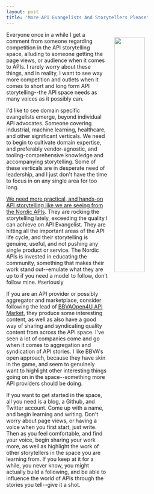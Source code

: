 ```yaml
---
layout: post
title: 'More API Evangelists And Storytellers Please'
---
```

<p><img style="padding: 15px;" src="http://kinlane-productions.s3.amazonaws.com/api_evangelist_site/blog/kin_lane_talks.jpg" alt="" width="40%" align="right" /></p>
<p>Everyone once in a while I get a comment from someone regarding competition in the API storytelling space, alluding to someone getting the page views, or audience when it comes to APIs. I rarely worry about these things, and in reality, I want to see way more competition and outlets when it comes to short and long form API storytelling--the API space needs as many voices as it possibly can.</p>
<p>I'd like to see domain specific evangelists emerge, beyond individual API advocates. Someone covering industrial, machine learning, healthcare, and other significant verticals. We need to begin to cultivate domain expertise, and preferably&nbsp;vendor-agnostic, and tooling-comprehensive knowledge and accompanying storytelling. Some of these verticals are in desperate need of leadership, and I just don't have the time to focus in on any single area for too long.</p>
<p><a href="http://nordicapis.com/">We need more practical, and hands-on API storytelling like we are seeing from the Nordic APIs</a>. They are rocking the storytelling lately, exceeding the quality I can achieve on API Evangelist. They are hitting all the important areas of the&nbsp;API life cycle, and their storytelling is genuine, useful, and not pushing any single product or service. The Nordic APIs is invested in educating the community, something that makes their work stand out--emulate what they are up to if you need a model to follow, don't follow mine. #seriously</p>
<p>If you are an API provider or possibly aggregator and marketplace, consider following the lead of <a href="https://bbvaopen4u.com/en/actualidad">BBVAOpen4U API Market</a>, they produce some interesting content, as well as also have a good way of sharing and syndicating quality content from across the API space.&nbsp;I've seen a lot of companies come and go when it comes to aggregation and syndication of API stories. I like BBVA's open approach, because they have skin in the game, and seem to genuinely want to highlight other interesting things going on in the space--something more API providers should be doing.</p>
<p>If you want to get started in the space, all you need is a blog, a Github, and Twitter account. Come up with a name, and begin learning and writing. Don't worry about page views, or having a voice when you first start, just write. Then as you feel comfortable, and find your voice, begin sharing your work more, as well as highlight the work of other storytellers in the space you are learning from. If you keep at it for a while, you never know, you might actually build a following, and be able to influence the world of APIs through the stories you tell--give it a shot.</p>